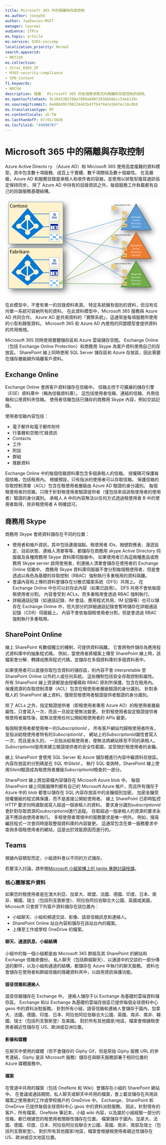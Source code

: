 ```yaml
---
title: Microsoft 365 中的隔離與存取控制
ms.author: josephd
author: JoeDavies-MSFT
manager: laurawi
audience: ITPro
ms.topic: article
ms.service: O365-seccomp
localization_priority: Normal
search.appverid:
- MET150
ms.collection:
- Strat_O365_IP
- M365-security-compliance
- SPO_Content
f1.keywords:
- NOCSH
description: 摘要： Microsoft 365 的各個應用程式內隔離和存取控制的說明。
ms.openlocfilehash: 9c1043305f00a7009a89072036bb6bcc54e6119c
ms.sourcegitcommit: 6e608d957082244d1b4ffb47942e5847ec18c0b9
ms.translationtype: MT
ms.contentlocale: zh-TW
ms.lasthandoff: 07/01/2020
ms.locfileid: "44998787"
---
```

# <a name="isolation-and-access-control-in-microsoft-365"></a>Microsoft 365 中的隔離與存取控制

Azure Active Directo ry （Azure AD）和 Microsoft 365 使用高度複雜的資料模型，其中包含數十項服務、成百上千實體、數千項關係及數十個屬性。 在高層級，Azure AD 和服務目錄是承租人和收件者的容器，並使用以狀態型複寫通訊協定保持同步。 除了 Azure AD 中持有的目錄資訊之外，每個服務工作負載都有自己的目錄服務基礎結構。
 
![Microsoft 365 租使用者資料同步處理](media/office-365-isolation-tenant-data-sync.png)

在此模型中，不會有單一的目錄資料來源。 特定系統擁有個別的資料，但沒有任何單一系統可容納所有的資料。 在此資料模型中，Microsoft 365 服務與 Azure AD 共同合作。 Azure AD 是共用資料的「實際系統」，這通常是每項服務所使用的小型和靜態資料。 Microsoft 365 和 Azure AD 內使用的同盟模型會提供資料的共用檢視。

Microsoft 365 同時使用實體儲存區和 Azure 雲端儲存空間。 Exchange Online （包括 Exchange Online Protection）和商務用 Skype 為客戶資料使用自己的存放區。 SharePoint 線上同時使用 SQL Server 儲存區和 Azure 存放區，因此需要在儲存層級額外隔離客戶資料。

## <a name="exchange-online"></a>Exchange Online

Exchange Online 會將客戶資料儲存在信箱中。 信箱主控于可擴展的儲存引擎（ESE）資料庫中（稱為信箱資料庫）。 這包括使用者信箱、連結的信箱、共用信箱和公用資料夾信箱。 使用者信箱包括已儲存的商務用 Skype 內容，例如交談記錄。

使用者信箱內容包括：

- 電子郵件和電子郵件附件
- 行事曆和空閒/忙碌資訊
- Contacts
- 工作
- 附註
- 群組
- 推斷資料

Exchange Online 中的每個信箱資料庫包含多個承租人的信箱。 授權碼可保護每個信箱，包括租用內。 根據預設，只有指派的使用者可以存取信箱。 保護信箱的存取控制清單（ACL）包含在租使用者層級由 Azure AD 驗證的身分識別。 每個租使用者的信箱，只限于針對租使用者驗證提供者（僅包括來自該租使用者的使用者）驗證的身分識別。 承租人 A 中的內容無法以任何方式透過租使用者 B 中的使用者取得，除非租使用者 A 明確認可。

## <a name="skype-for-business"></a>商務用 Skype

商務用 Skype 會將資料儲存在不同的位置：

- 使用者和帳戶資訊，其中包括連接端點、租使用者 IDs、撥號對應表、漫遊設定、目前狀態、連絡人清單等等，都儲存在商務用 skype Active Directory 伺服器及各種商務用 Skype 資料庫伺服器中。 如果使用者已為這兩種產品或商務用 Skype server 啟用使用者，則連絡人清單會儲存在使用者的 Exchange Online 信箱中。 商務用 Skype 資料庫伺服器不會分割每個租使用者，但是會透過以角色為基礎的存取控制（RBAC）強制執行多重租用的資料隔離。
- 會議內容和上傳的資料會儲存在分散式檔案系統（DFS）共用上。 在 Exchange Online 中也可以封存此內容（如果已啟用）。 DFS 共用不會依每個租使用者分割。 內容會受到 ACLs，而多重租用會透過 RBAC 強制執行。
- 詳細通話記錄（如通話記錄、IM 會話、應用程式共用、IM 記錄等）也可以儲存在 Exchange Online 中，但大部分的詳細通話記錄會暫時儲存在詳細通話記錄（CDR）伺服器上。 內容不會依每個租使用者分割，但是會透過 RBAC 強制執行多重租用。

## <a name="sharepoint-online"></a>SharePoint Online

線上 SharePoint 有數個獨立的機制，可提供資料隔離。 它會將物件儲存為應用程式資料庫中的抽象程式碼。 例如，當使用者將檔案上傳至 SharePoint 線上時，該檔案會分解、轉譯成應用程式代碼，並儲存在多個資料庫的多個資料表中。

如果使用者可以直接存取包含資料的儲存區，則內容不會 interpretable 至 SharePoint Online 以外的人或任何系統。 這些機制包括安全存取控制和屬性。 所有 SharePoint 線上資源都是由授權碼和 RBAC 原則所保護，包含在租用內。 保護資源的存取控制清單（ACL）包含在租使用者層級驗證的身分識別。 針對承租人的 SharePoint 線上資料，僅限受租使用者驗證提供者驗證的身分識別。

除了 ACLs 之外，指定驗證提供者（即租使用者專用 Azure AD）的租使用者層級屬性，只會寫入一次，而且一旦設定便無法變更。 針對租使用者設定驗證提供者租使用者屬性後，就無法使用任何公開給租使用者的 APIs 變更。

每個租使用者都使用唯一的*SubscriptionId* 。 所有客戶網站均歸租使用者所有，並指派給租使用者特有的*SubscriptionId* 。 網站上的*SubscriptionId*屬性會寫入一次，而且是永久的。 一旦指派給租使用者，便無法將網站移至不同的承租人。 *SubscriptionId*是用來建立驗證提供者的安全性範圍，並受限於租使用者的金鑰。

線上 SharePoint 會使用 SQL Server 和 Azure 儲存體進行內容中繼資料存放區。 內容存放區的分割碼是在 SQL 中*SiteId* 。 執行 SQL 查詢時，SharePoint 線上使用*SiteId*驗證成為租使用者層級*SubscriptionId*檢查的一部分。

SharePoint 線上將加密檔內容儲存在 Microsoft Azure blob 中。 每個 SharePoint 線上伺服器陣列都有自己的 Microsoft Azure 帳戶，而且所有儲存于 Azure 中的 blob 都會以儲存在 SQL 內容存放區中的金鑰個別加密。 加密金鑰受授權層級的程式碼保護，而不是直接公開給使用者。 線上 SharePoint 已即時監控 HTTP 要求何時讀取或寫入超過一個承租人的資料。 要求身分識別*subscriptionid*會針對存取資源的*subscriptionid*進行追蹤。 存取超過一個承租人的資源的要求永遠不應該由使用者執行。 多租使用者環境中的服務要求是唯一例外。 例如，搜尋編目程式一次會同時提取整個資料庫的內容變更。 這通常包含在單一服務要求中查詢多個租使用者的網站，這是出於效能原因而進行的。

## <a name="teams"></a>Teams

根據內容類型而定，小組資料會以不同的方式儲存。 

若要深入討論，請參閱[Microsoft 小組架構上的 Ignite 專題討論授課](https://channel9.msdn.com/Events/Ignite/Microsoft-Ignite-Orlando-2017/BRK3071)。

### <a name="core-teams-customer-data"></a>核心團隊客戶資料

如果您的租使用者是在澳大利亞、加拿大、歐盟、法國、德國、印度、日本、南非、韓國、瑞士（包括列支敦斯登）、阿拉伯阿拉伯聯合大公國、英國或美國，Microsoft 只會將下列客戶資料儲存在該位置內：

- 小組聊天、小組和頻道交談、影像、語音信箱訊息和連絡人。
- SharePoint Online 站台內容和儲存在該站台內的檔案。
- 上傳至工作或學校 OneDrive 的檔案。

#### <a name="chat-channel-messages-team-structure"></a>聊天、通道訊息、小組結構

小組中的每一個小組都是由 Microsoft 365 群組及其 SharePoint 的網站和 Exchange 信箱來備份。 私人聊天（包括群組聊天）、以通道中的交談的一部分傳送的郵件，以及小組和通道的結構，都儲存在 Azure 中執行的聊天服務。 資料也會儲存在使用者和群組信箱的隱藏資料夾中，以啟用資訊保護功能。

#### <a name="voicemail-and-contacts"></a>語音信箱和連絡人

語音信箱儲存在 Exchange 中。 連絡人儲存于以 Exchange 為基礎的雲端資料儲存區。 Exchange 和以 Exchange 為基礎的雲端存放區已提供每個全球資料中心 geos 中的資料派駐服務。 針對所有小組，語音信箱和連絡人會儲存于國內、加拿大、法國、德國、印度、日本、阿拉伯阿拉伯聯合大公國、英國、南非、南非、韓國、瑞士（包括列支敦斯登）及美國。 對於所有其他國家/地區，檔案會根據租使用者親近性儲存在 US、歐洲或亞洲位置。

#### <a name="images-and-media"></a>影像和媒體

在聊天中使用的媒體（但不會儲存的 Giphy Gif，但是原始 Giphy 服務 URL 的參考連結，Giphy 是非 Microsoft 服務）儲存在與聊天服務部署于相同位置的 Azure 媒體服務中。

#### <a name="files"></a>檔案

在管道中共用的檔案（包括 OneNote 和 Wiki）會儲存在小組的 SharePoint 網站中。 在會議或通話期間，私人聊天或聊天中共用的檔案，會上載並儲存在共用該檔案之使用者的工作或學校帳戶的 OneDrive 中。 Exchange、SharePoint 和 OneDrive 已提供每個全球資料中心 geos 中的資料派駐服務。 因此，針對現有的客戶，所有檔案、OneNote 筆記本、小組 wiki 內容，以及屬於小組經驗一部分的信箱，都已根據您的租使用者關聯性儲存在位置。 檔案儲存于國內、加拿大、法國、德國、印度、日本、阿拉伯阿拉伯聯合大公國、英國、南非、南部及瑞士（包括列支敦斯登）。 對於所有其他國家/地區，檔案會根據租使用者親近性儲存在 US、歐洲或亞太地區位置。
